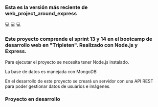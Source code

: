 ### Esta es la versión más reciente de web_project_around_express

💻 💻 💻

### Este proyecto comprende el sprint 13 y 14 en el bootcamp de desarrollo web en "Tripleten". Realizado con Node.js y Express.

Para ejecutar el proyecto se necesita tener Node.js instalado.

La base de datos es manejada con MongoDB

En el desarrollo de este proyecto se creará un servidor con una API REST para poder gestionar datos de usuarios e imágenes.

### Proyecto en desarrollo
